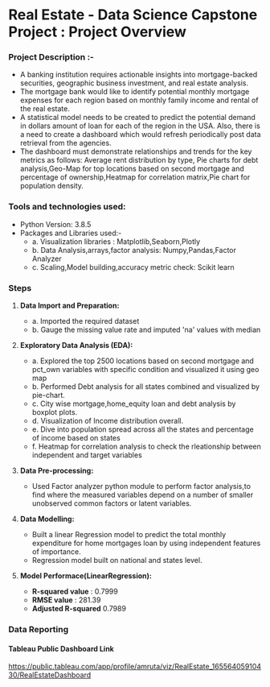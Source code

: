 # Real Estate - Data Science Capstone Project : Project Overview
### Project Description :-

- A banking institution requires actionable insights into mortgage-backed securities, geographic business investment, and real estate analysis. 
- The mortgage bank would like to identify potential monthly mortgage expenses for each region based on monthly family income and rental of the real estate.
- A statistical model needs to be created to predict the potential demand in dollars amount of loan for each of the region in the USA. Also, there is a need to create a dashboard which would refresh periodically post data retrieval from the agencies.
- The dashboard must demonstrate relationships and trends for the key metrics as follows: Average rent distribution by type, Pie charts for debt analysis,Geo-Map for top locations based on second mortgage and percentage of ownership,Heatmap for correlation matrix,Pie chart for population density.

### Tools and technologies used:
* Python Version: 3.8.5
* Packages and Libraries used:- 
  * a. Visualization libraries : Matplotlib,Seaborn,Plotly
  * b. Data Analysis,arrays,factor analysis: Numpy,Pandas,Factor Analyzer
  * c. Scaling,Model building,accuracy metric check: Scikit learn

### Steps
1. **Data Import and Preparation:** 
    * a. Imported the required dataset 
    * b. Gauge the missing value rate and imputed 'na' values with median
   
2. **Exploratory Data Analysis (EDA):**
   * a. Explored the top 2500 locations based on second mortgage and pct_own variables with specific condition and
        visualized it using geo map
   * b. Performed Debt analysis for all states combined and visualized by pie-chart.
   * c. City wise mortgage,home_equity loan and debt analysis by boxplot plots.
   * d. Visualization of Income distribution overall.
   * e. Dive into population spread across all the states and percentage of income based on states
   * f. Heatmap for correlation analysis to check the rleationship between independent and target variables
   
3. **Data Pre-processing:**
   * Used Factor analyzer python module to perform factor analysis,to find where the measured variables depend on a number      of smaller unobserved common factors or latent variables.
   
4. **Data Modelling:**
   * Built a linear Regression model to predict the total monthly expenditure for home mortgages loan by using independent      features of importance.
   * Regression model built on national and states level.
   
5. **Model Performace(LinearRegression):**
   * **R-squared value**   : 0.7999
   * **RMSE value**        : 281.39
   * **Adjusted R-squared** 0.7989

### Data Reporting
#### Tableau Public Dashboard Link
https://public.tableau.com/app/profile/amruta/viz/RealEstate_16556405910430/RealEstateDashboard

